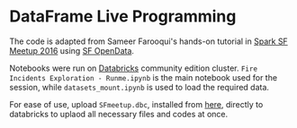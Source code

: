 # DataFrame Live Programming

The code is adapted from Sameer Farooqui's hands-on tutorial in [Spark SF Meetup 2016](https://www.youtube.com/watch?v=K14plpZgy_c&t=1083s) using [SF OpenData](https://data.sfgov.org/).  

Notebooks were run on [Databricks](https://community.cloud.databricks.com) community edition cluster. `Fire Incidents Exploration - Runme.ipynb` is the main notebook used for the session, while `datasets_mount.ipynb` is used to load the required data.

For ease of use, upload `SFmeetup.dbc`, installed from [here](https://bit.ly/sfopenlabs), directly to databricks to uplaod all necessary files and codes at once.
